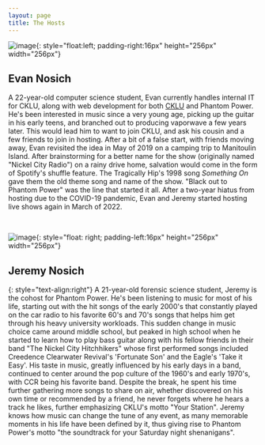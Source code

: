 ```yaml
---
layout: page
title: The Hosts
---
```

![image](https://i.imgur.com/GUhVbKB.png){: style="float:left; padding-right:16px" height="256px" width="256px"}
## Evan Nosich
A 22-year-old computer science student, Evan currently handles internal IT for CKLU, along with web development for both [CKLU](https://cklu.ca)
and Phantom Power. He's been interested in music since a very young age, picking up the guitar in his early teens, and branched out to producing
vaporwave a few years later. This would lead him to want to join CKLU, and ask his cousin and a few friends to join in hosting. After a bit of a false start,
with friends moving away, Evan revisited the idea in May of 2019 on a camping trip to Manitoulin Island. After brainstorming for a better name for the show
(originally named "Nickel City Radio") on a rainy drive home, salvation would come in the form of Spotify's shuffle feature. The Tragically Hip's 1998 
song *Something On* gave them the old theme song and name of the show. "Black out to Phantom Power" was the line that started it all. After a two-year
hiatus from hosting due to the COVID-19 pandemic, Evan and Jeremy started hosting live shows again in March of 2022.

&nbsp;

![image](https://i.imgur.com/cgUELJ8.png){: style="float: right; padding-left:16px" height="256px" width="256px"}
## Jeremy Nosich
{: style="text-align:right"}
A 21-year-old forensic science student, Jeremy is the cohost for Phantom Power. He's been listening to music for most of his life, starting out with the
hit songs of the early 2000's that constantly played on the car radio to his favorite 60's and 70's songs that helps him get through his heavy university workloads.
This sudden change in music choice came around middle school, but peaked in high school when he started to learn how to play bass guitar along with his fellow friends
in their band "The Nickel City Hitchhikers" whose first performed songs included Creedence Clearwater Revival's 'Fortunate Son' and the Eagle's 'Take it Easy'.
His taste in music, greatly influenced by his early days in a band, continued to center around the pop culture of the 1960's and early 1970's, with CCR being his favorite band.
Despite the break, he spent his time further gathering more songs to share on air, whether discovered on his own time or recommended by a friend, he never forgets where he hears a track he likes,
further emphasizing CKLU's motto "Your Station".  Jeremy knows how music can change the tune of any event, as many memorable moments in his life have been defined by it, thus giving rise to
Phantom Power's motto "the soundtrack for your Saturday night shenanigans".